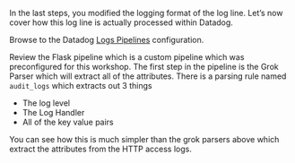 In the last steps, you modified the logging format of the log line. Let’s now cover how this log line is actually processed within Datadog.

Browse to the Datadog [Logs Pipelines](https://app.datadoghq.com/logs/pipelines) configuration.

Review the Flask pipeline which is a custom pipeline which was preconfigured for this workshop. The first step in the pipeline is the Grok Parser which will extract all of the attributes. There is a parsing rule named `audit_logs` which extracts out 3 things
* The log level
* The Log Handler
* All of the key value pairs

You can see how this is much simpler than the grok parsers above which extract the attributes from the HTTP access logs.

